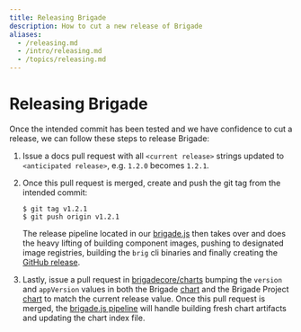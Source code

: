 ```yaml
---
title: Releasing Brigade
description: How to cut a new release of Brigade
aliases:
  - /releasing.md
  - /intro/releasing.md
  - /topics/releasing.md
---
```


# Releasing Brigade

Once the intended commit has been tested and we have confidence to cut a release,
we can follow these steps to release Brigade:

1. Issue a docs pull request with all `<current release>` strings updated to 
`<anticipated release>`, e.g. `1.2.0` becomes `1.2.1`.

1. Once this pull request is merged, create and push the git tag from the intended commit:

    ```console
    $ git tag v1.2.1
    $ git push origin v1.2.1
    ```

    The release pipeline located in our [brigade.js](../../brigade.js) then takes over
    and does the heavy lifting of building component images, pushing to designated
    image registries, building the `brig` cli binaries and finally creating the
    [GitHub release](https://github.com/brigadecore/brigade/releases).

1. Lastly, issue a pull request in [brigadecore/charts][charts]
bumping the `version` and `appVersion` values in both the Brigade
[chart](https://github.com/brigadecore/charts/blob/main/charts/brigade/Chart.yaml) and
the Brigade Project [chart](https://github.com/brigadecore/charts/blob/main/charts/brigade-project/Chart.yaml)
to match the current release value.  Once this pull request is merged, the
[brigade.js pipeline](https://github.com/brigadecore/charts/blob/main/brigade.js) will handle building
fresh chart artifacts and updating the chart index file.

[charts]: https://github.com/brigadecore/charts